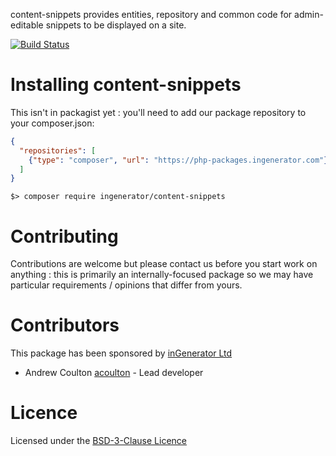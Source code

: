 content-snippets provides entities, repository and common code for admin-editable snippets
to be displayed on a site.

[![Build Status](https://travis-ci.org/ingenerator/content-snippets.svg?branch=0.1.x)](https://travis-ci.org/ingenerator/content-snippets)


# Installing content-snippets

This isn't in packagist yet : you'll need to add our package repository to your composer.json:

```json
{
  "repositories": [
    {"type": "composer", "url": "https://php-packages.ingenerator.com"}
  ]
}
```

`$> composer require ingenerator/content-snippets`

# Contributing

Contributions are welcome but please contact us before you start work on anything :
this is primarily an internally-focused package so we may have particular requirements
/ opinions that differ from yours. 

# Contributors

This package has been sponsored by [inGenerator Ltd](http://www.ingenerator.com)

* Andrew Coulton [acoulton](https://github.com/acoulton) - Lead developer

# Licence

Licensed under the [BSD-3-Clause Licence](LICENSE)
